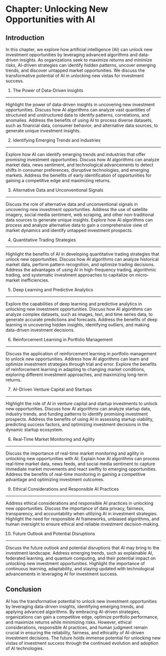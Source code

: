Chapter: Unlocking New Opportunities with AI
============================================

Introduction
------------

In this chapter, we explore how artificial intelligence (AI) can unlock new investment opportunities by leveraging advanced algorithms and data-driven insights. As organizations seek to maximize returns and minimize risks, AI-driven strategies can identify hidden patterns, uncover emerging trends, and discover untapped market opportunities. We discuss the transformative potential of AI in unlocking new vistas for investment success.

1. The Power of Data-Driven Insights
------------------------------------

Highlight the power of data-driven insights in uncovering new investment opportunities. Discuss how AI algorithms can analyze vast quantities of structured and unstructured data to identify patterns, correlations, and anomalies. Address the benefits of using AI to process diverse datasets, such as financial data, consumer behavior, and alternative data sources, to generate unique investment insights.

2. Identifying Emerging Trends and Industries
---------------------------------------------

Explore how AI can identify emerging trends and industries that offer promising investment opportunities. Discuss how AI algorithms can analyze market data, news sentiment, and technological advancements to detect shifts in consumer preferences, disruptive technologies, and emerging markets. Address the benefits of early identification of opportunities for gaining a competitive edge and maximizing returns.

3. Alternative Data and Unconventional Signals
----------------------------------------------

Discuss the role of alternative data and unconventional signals in uncovering new investment opportunities. Address the use of satellite imagery, social media sentiment, web scraping, and other non-traditional data sources to generate unique insights. Explore how AI algorithms can process and analyze alternative data to gain a comprehensive view of market dynamics and identify untapped investment prospects.

4. Quantitative Trading Strategies
----------------------------------

Highlight the benefits of AI in developing quantitative trading strategies that unlock new opportunities. Discuss how AI algorithms can analyze historical market data, perform pattern recognition, and optimize trading decisions. Address the advantages of using AI in high-frequency trading, algorithmic trading, and systematic investment approaches to capitalize on micro-market inefficiencies.

5. Deep Learning and Predictive Analytics
-----------------------------------------

Explore the capabilities of deep learning and predictive analytics in unlocking new investment opportunities. Discuss how AI algorithms can analyze complex datasets, such as images, text, and time series data, to generate accurate predictions and forecasts. Address the benefits of deep learning in uncovering hidden insights, identifying outliers, and making data-driven investment decisions.

6. Reinforcement Learning in Portfolio Management
-------------------------------------------------

Discuss the application of reinforcement learning in portfolio management to unlock new opportunities. Address how AI algorithms can learn and optimize investment strategies through trial and error. Explore the benefits of reinforcement learning in adapting to changing market conditions, exploring different investment approaches, and maximizing long-term returns.

7. AI-Driven Venture Capital and Startups
-----------------------------------------

Highlight the role of AI in venture capital and startup investments to unlock new opportunities. Discuss how AI algorithms can analyze startup data, industry trends, and funding patterns to identify promising investment prospects. Address the benefits of using AI in assessing startup viability, predicting success factors, and optimizing investment decisions in the dynamic startup ecosystem.

8. Real-Time Market Monitoring and Agility
------------------------------------------

Discuss the importance of real-time market monitoring and agility in unlocking new opportunities with AI. Explain how AI algorithms can process real-time market data, news feeds, and social media sentiment to capture immediate market movements and react swiftly to emerging opportunities. Address the benefits of real-time monitoring in gaining a competitive advantage and optimizing investment outcomes.

9. Ethical Considerations and Responsible AI Practices
------------------------------------------------------

Address ethical considerations and responsible AI practices in unlocking new opportunities. Discuss the importance of data privacy, fairness, transparency, and accountability when utilizing AI in investment strategies. Highlight the need for responsible AI frameworks, unbiased algorithms, and human oversight to ensure ethical and reliable investment decision-making.

10. Future Outlook and Potential Disruptions
--------------------------------------------

Discuss the future outlook and potential disruptions that AI may bring to the investment landscape. Address emerging trends, such as explainable AI, federated learning, and quantum computing, and their potential impact on unlocking new investment opportunities. Highlight the importance of continuous learning, adaptability, and staying updated with technological advancements in leveraging AI for investment success.

Conclusion
----------

AI has the transformative potential to unlock new investment opportunities by leveraging data-driven insights, identifying emerging trends, and applying advanced algorithms. By embracing AI-driven strategies, organizations can gain a competitive edge, optimize portfolio performance, and maximize returns while minimizing risks. However, ethical considerations, responsible AI practices, and human judgment remain crucial in ensuring the reliability, fairness, and ethicality of AI-driven investment decisions. The future holds immense potential for unlocking new vistas of investment success through the continued evolution and adoption of AI technologies.
